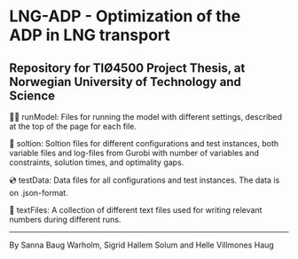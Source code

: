 # LNG-ADP - Optimization of the ADP in LNG transport
Repository for TIØ4500 Project Thesis, at Norwegian University of Technology and Science
----------------------------------------------------------------------------------------


🏃‍♀️ runModel: Files for running the model with different settings, described at the top of the page for each file.


🟰 soltion: Soltion files for different configurations and test instances, both variable files and log-files from Gurobi with number of variables and constraints, solution times, and optimality gaps. 


💿 testData: Data files for all configurations and test instances. The data is on .json-format.


💬 textFiles: A collection of different text files used for writing relevant numbers during different runs.



----------------------------------------------------------------------------------------
By Sanna Baug Warholm, Sigrid Hallem Solum and Helle Villmones Haug 

